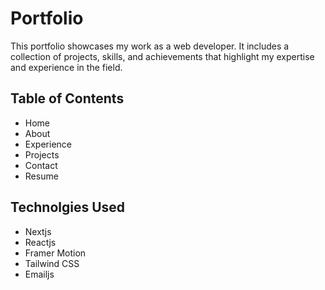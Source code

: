 # Portfolio
This portfolio showcases my work as a web developer. It includes a collection of projects, skills, and achievements that highlight my expertise and experience in the field.

## Table of Contents
* Home
* About
* Experience
* Projects
* Contact
* Resume

## Technolgies Used
* Nextjs
* Reactjs
* Framer Motion
* Tailwind CSS
* Emailjs